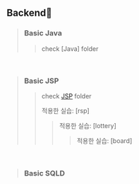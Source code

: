 ## Backend🌸
> ### Basic Java 
>> check [Java] folder 
>> 
>>
<br/>

> ### Basic JSP
>> check [JSP](https://github.com/praybe/Java-JSP/tree/main/JSP) folder
>> 
>>적용한 실습:  [rsp]
>>>적용한 실습:  [lottery]
>>>>적용한 실습:  [board]
<br/>

> ### Basic SQLD
>> 
>> 

<br/>
